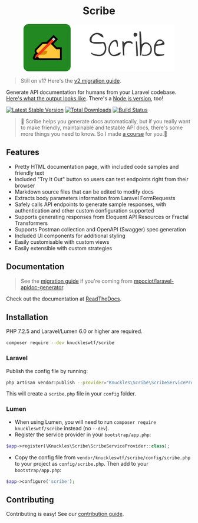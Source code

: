 <h1 align="center">Scribe</h1>

<p align="center">
  <img src="logo-scribe.png"><br>
</p>

> Still on v1? Here's the [v2 migration guide](https://scribe.rtfd.io/en/latest/migrating-v2.html).

Generate API documentation for humans from your Laravel codebase. [Here's what the output looks like](https://shalvah.me/TheCensorshipAPI/). There's a [Node.js version](https://github.com/knuckleswtf/scribe-js), too!

[![Latest Stable Version](https://poser.pugx.org/knuckleswtf/scribe/v/stable)](https://packagist.org/packages/knuckleswtf/scribe) [![Total Downloads](https://poser.pugx.org/knuckleswtf/scribe/downloads)](https://packagist.org/packages/knuckleswtf/scribe) [![Build Status](https://travis-ci.com/knuckleswtf/scribe.svg?branch=master)](https://travis-ci.com/knuckleswtf/scribe)

> 👋 Scribe helps you generate docs automatically, but if you really want to make friendly, maintainable and testable API docs, there's some more things you need to know. So I made [a course](https://apidocsfordevs.com?utm_source=scribe-laravel&utm_medium=referral&utm_campaign=none) for you.🤗

## Features
- Pretty HTML documentation page, with included code samples and friendly text
- Included "Try It Out" button so users can test endpoints right from their browser
- Markdown source files that can be edited to modify docs
- Extracts body parameters information from Laravel FormRequests
- Safely calls API endpoints to generate sample responses, with authentication and other custom configuration supported
- Supports generating responses from Eloquent API Resources or Fractal Transformers
- Supports Postman collection and OpenAPI (Swagger) spec generation
- Included UI components for additional styling
- Easily customisable with custom views
- Easily extensible with custom strategies

## Documentation
> See the [migration guide](https://scribe.rtfd.io/en/latest/migrating.html) if you're coming from [mpociot/laravel-apidoc-generator](https://github.com/mpociot/laravel-apidoc-generator).

Check out the documentation at [ReadTheDocs](http://scribe.rtfd.io/).

## Installation
PHP 7.2.5 and Laravel/Lumen 6.0 or higher are required.

```sh
composer require --dev knuckleswtf/scribe
```

### Laravel
Publish the config file by running:

```bash
php artisan vendor:publish --provider="Knuckles\Scribe\ScribeServiceProvider" --tag=scribe-config
```

This will create a `scribe.php` file in your `config` folder.

### Lumen
- When using Lumen, you will need to run `composer require knuckleswtf/scribe` instead (no `--dev`).
- Register the service provider in your `bootstrap/app.php`:

```php
$app->register(\Knuckles\Scribe\ScribeServiceProvider::class);
```

- Copy the config file from `vendor/knuckleswtf/scribe/config/scribe.php` to your project as `config/scribe.php`. Then add to your `bootstrap/app.php`:

```php
$app->configure('scribe');
```

## Contributing
Contributing is easy! See our [contribution guide](https://scribe.rtfd.io/en/latest/contributing.html).
